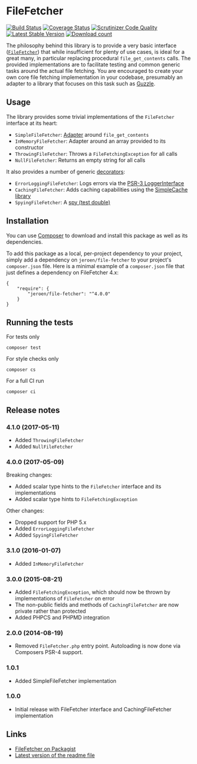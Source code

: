 # FileFetcher

[![Build Status](https://secure.travis-ci.org/JeroenDeDauw/FileFetcher.png?branch=master)](http://travis-ci.org/JeroenDeDauw/FileFetcher)
[![Coverage Status](https://coveralls.io/repos/JeroenDeDauw/FileFetcher/badge.png?branch=master)](https://coveralls.io/r/JeroenDeDauw/FileFetcher?branch=master)
[![Scrutinizer Code Quality](https://scrutinizer-ci.com/g/JeroenDeDauw/FileFetcher/badges/quality-score.png?b=master)](https://scrutinizer-ci.com/g/JeroenDeDauw/FileFetcher/?branch=master)
[![Latest Stable Version](https://poser.pugx.org/jeroen/file-fetcher/version.png)](https://packagist.org/packages/jeroen/file-fetcher)
[![Download count](https://poser.pugx.org/jeroen/file-fetcher/d/total.png)](https://packagist.org/packages/jeroen/file-fetcher)

The philosophy behind this library is to provide a very basic interface
([`FileFetcher`](https://github.com/JeroenDeDauw/FileFetcher/blob/master/src/FileFetcher.php)) that while insufficient for
plenty of use cases, is ideal for a great many, in particular replacing procedural `file_get_contents` calls.
The provided implementations are to facilitate testing and common generic tasks around the actual file
fetching. You are encouraged to create your own core file fetching implementation in your codebase,
presumably an adapter to a library that focuses on this task such as [Guzzle](http://docs.guzzlephp.org/en/latest/).

## Usage

The library provides some trivial implementations of the `FileFetcher` interface at its heart:

* `SimpleFileFetcher`: [Adapter](https://en.wikipedia.org/wiki/Adapter_pattern) around `file_get_contents`
* `InMemoryFileFetcher`: Adapter around an array provided to its constructor
* `ThrowingFileFetcher`: Throws a `FileFetchingException` for all calls
* `NullFileFetcher`: Returns an empty string for all calls

It also provides a number of generic [decorators](https://en.wikipedia.org/wiki/Decorator_pattern):

* `ErrorLoggingFileFetcher`: Logs errors via the [PSR-3 LoggerInterface](http://www.php-fig.org/psr/psr-3/)
* `CachingFileFetcher`: Adds caching capabilities using the [SimpleCache library](https://github.com/JeroenDeDauw/SimpleCache)
* `SpyingFileFetcher`: A [spy (test double)](https://www.entropywins.wtf/blog/2016/05/13/5-ways-to-write-better-mocks/)

## Installation

You can use [Composer](http://getcomposer.org/) to download and install
this package as well as its dependencies.

To add this package as a local, per-project dependency to your project, simply add a
dependency on `jeroen/file-fetcher` to your project's `composer.json` file.
Here is a minimal example of a `composer.json` file that just defines a dependency on
FileFetcher 4.x:

    {
        "require": {
            "jeroen/file-fetcher": "^4.0.0"
        }
    }

## Running the tests

For tests only

    composer test

For style checks only

	composer cs

For a full CI run

	composer ci

## Release notes

### 4.1.0 (2017-05-11)

* Added `ThrowingFileFetcher`
* Added `NullFileFetcher`

### 4.0.0 (2017-05-09)

Breaking changes:

* Added scalar type hints to the `FileFetcher` interface and its implementations
* Added scalar type hints to `FileFetchingException`

Other changes:

* Dropped support for PHP 5.x
* Added `ErrorLoggingFileFetcher`
* Added `SpyingFileFetcher`

### 3.1.0 (2016-01-07)

* Added `InMemoryFileFetcher`

### 3.0.0 (2015-08-21)

* Added `FileFetchingException`, which should now be thrown by implementations of `FileFetcher` on error
* The non-public fields and methods of `CachingFileFetcher` are now private rather than protected
* Added PHPCS and PHPMD integration

### 2.0.0 (2014-08-19)

* Removed `FileFetcher.php` entry point. Autoloading is now done via Composers PSR-4 support.

### 1.0.1

* Added SimpleFileFetcher implementation

### 1.0.0

* Initial release with FileFetcher interface and CachingFileFetcher implementation

## Links

* [FileFetcher on Packagist](https://packagist.org/packages/jeroen/file-fetcher)
* [Latest version of the readme file](https://github.com/JeroenDeDauw/FileFetcher/blob/master/README.md)
